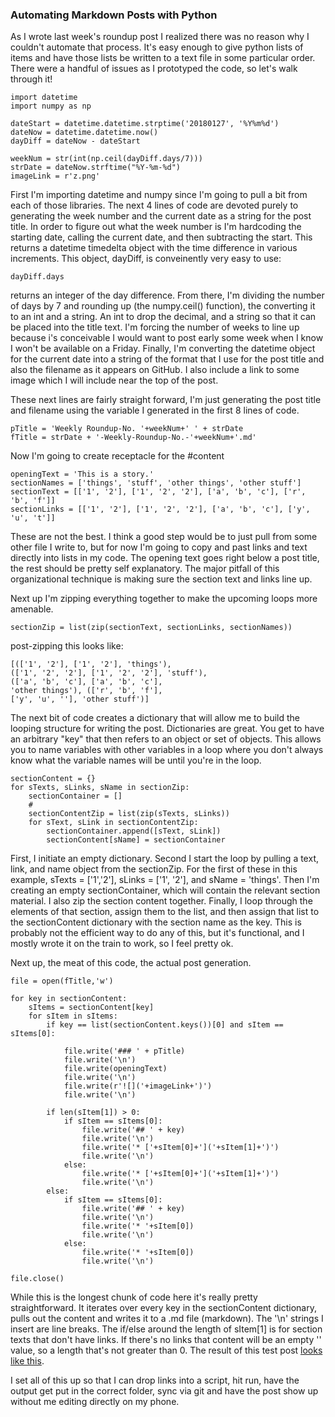 ### Automating Markdown Posts with Python

As I wrote last week's roundup post I realized there was no reason why I couldn't automate that process. It's easy enough to give python lists of items and have those lists be written to a text file in some particular order. There were a handful of issues as I prototyped the code, so let's walk through it!

```
import datetime
import numpy as np

dateStart = datetime.datetime.strptime('20180127', '%Y%m%d')
dateNow = datetime.datetime.now()
dayDiff = dateNow - dateStart

weekNum = str(int(np.ceil(dayDiff.days/7)))
strDate = dateNow.strftime("%Y-%m-%d")
imageLink = r'z.png'
```

First I'm importing datetime and numpy since I'm going to pull a bit from each of those libraries. The next 4 lines of code are devoted purely to generating the week number and the current date as a string for the post title. In order to figure out what the week number is I'm hardcoding the starting date, calling the current date, and then subtracting the start. This returns a datetime timedelta object with the time difference in various increments. This object, dayDiff, is conveinently very easy to use:
```
dayDiff.days
```
returns an integer of the day difference. From there, I'm dividing the number of days by 7 and rounding up (the numpy.ceil() function), the converting it to an int and a string. An int to drop the decimal, and a string so that it can be placed into the title text. I'm forcing the number of weeks to line up because i's conceivable I would want to post early some week when I know I won't be available on a Friday. Finally, I'm converting the datetime object for the current date into a string of the format that I use for the post title and also the filename as it appears on GitHub. I also include a link to some image which I will include near the top of the post.

These next lines are fairly straight forward, I'm just generating the post title and filename using the variable I generated in the first 8 lines of code.
```
pTitle = 'Weekly Roundup-No. '+weekNum+' ' + strDate
fTitle = strDate + '-Weekly-Roundup-No.-'+weekNum+'.md'
```

Now I'm going to create receptacle for the #content

```
openingText = 'This is a story.'
sectionNames = ['things', 'stuff', 'other things', 'other stuff']
sectionText = [['1', '2'], ['1', '2', '2'], ['a', 'b', 'c'], ['r', 'b', 'f']]
sectionLinks = [['1', '2'], ['1', '2', '2'], ['a', 'b', 'c'], ['y', 'u', 't']]
```
These are not the best. I think a good step would be to just pull from some other file I write to, but for now I'm going to copy and past links and text directly into lists in my code. The opening text goes right below a post title, the rest should be pretty self explanatory. The major pitfall of this organizational technique is making sure the section text and links line up. 

Next up I'm zipping everything together to make the upcoming loops more amenable.
```
sectionZip = list(zip(sectionText, sectionLinks, sectionNames))
```
post-zipping this looks like:
```
[(['1', '2'], ['1', '2'], 'things'),
(['1', '2', '2'], ['1', '2', '2'], 'stuff'),
(['a', 'b', 'c'], ['a', 'b', 'c'],
'other things'), (['r', 'b', 'f'],
['y', 'u', ''], 'other stuff')]
```

The next bit of code creates a dictionary that will allow me to build the looping structure for writing the post. Dictionaries are great. You get to have an arbitrary "key" that then refers to an object or set of objects. This allows you to name variables with other variables in a loop where you don't always know what the variable names will be until you're in the loop.

```
sectionContent = {}
for sTexts, sLinks, sName in sectionZip:
    sectionContainer = []
    #
    sectionContentZip = list(zip(sTexts, sLinks))
    for sText, sLink in sectionContentZip:
        sectionContainer.append([sText, sLink])
        sectionContent[sName] = sectionContainer
```

First, I initiate an empty dictionary. Second I start the loop by pulling a text, link, and name object from the sectionZip. For the first of these in this example, sTexts = ['1','2'], sLinks = ['1', '2'], and sName = 'things'. Then I'm creating an empty sectionContainer, which will contain the relevant section material. I also zip the section content together. Finally, I loop through the elements of that section, assign them to the list, and then assign that list to the sectionContent dictionary with the section name as the key. This is probably not the efficient way to do any of this, but it's functional, and I mostly wrote it on the train to work, so I feel pretty ok.

Next up, the meat of this code, the actual post generation.

```
file = open(fTitle,'w') 

for key in sectionContent:
    sItems = sectionContent[key]
    for sItem in sItems:
        if key == list(sectionContent.keys())[0] and sItem == sItems[0]:
        			
            file.write('### ' + pTitle)
            file.write('\n')
            file.write(openingText)
            file.write('\n')
            file.write(r'![]('+imageLink+')')
            file.write('\n')
            
        if len(sItem[1]) > 0:			
            if sItem == sItems[0]:
                file.write('## ' + key)
                file.write('\n')
                file.write('* ['+sItem[0]+']('+sItem[1]+')')
                file.write('\n')
            else:
                file.write('* ['+sItem[0]+']('+sItem[1]+')')
                file.write('\n')
        else:
            if sItem == sItems[0]:
                file.write('## ' + key)
                file.write('\n')
                file.write('* '+sItem[0])
                file.write('\n')
            else:
                file.write('* '+sItem[0])
                file.write('\n')
 
file.close() 
```

While this is the longest chunk of code here it's really pretty straightforward. It iterates over every key in the sectionContent dictionary, pulls out the content and writes it to a .md file (markdown). The '\n' strings I insert are line breaks. The  if/else around the length of sItem[1] is for section texts that don't have links. If there's no links that content will be an empty '' value, so a length that's not greater than 0. The result of this test post [looks like this](http://connorwaldoch.com/blog/2000/01/01/example-auto-post).

I set all of this up so that I can drop links into a script, hit run, have the output get put in the correct folder, sync via git and have the post show up without me editing directly on my phone.
